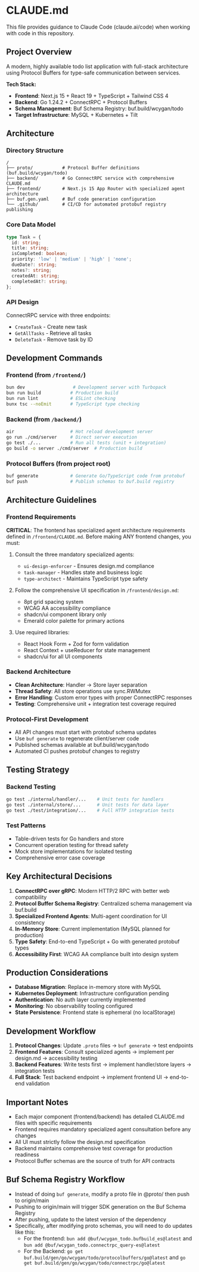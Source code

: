 # CLAUDE.md

This file provides guidance to Claude Code (claude.ai/code) when working with code in this repository.

## Project Overview

A modern, highly available todo list application with full-stack architecture using Protocol Buffers for type-safe communication between services.

**Tech Stack:**
- **Frontend**: Next.js 15 + React 19 + TypeScript + Tailwind CSS 4
- **Backend**: Go 1.24.2 + ConnectRPC + Protocol Buffers
- **Schema Management**: Buf Schema Registry: buf.build/wcygan/todo
- **Target Infrastructure**: MySQL + Kubernetes + Tilt

## Architecture

### Directory Structure
```
/
├── proto/           # Protocol Buffer definitions (buf.build/wcygan/todo)
├── backend/         # Go ConnectRPC service with comprehensive CLAUDE.md
├── frontend/        # Next.js 15 App Router with specialized agent architecture
├── buf.gen.yaml     # Buf code generation configuration
└── .github/         # CI/CD for automated protobuf registry publishing
```

### Core Data Model
```typescript
type Task = {
  id: string;
  title: string;
  isCompleted: boolean;
  priority: 'low' | 'medium' | 'high' | 'none';
  dueDate?: string;
  notes?: string;
  createdAt: string;
  completedAt?: string;
};
```

### API Design
ConnectRPC service with three endpoints:
- `CreateTask` - Create new task
- `GetAllTasks` - Retrieve all tasks
- `DeleteTask` - Remove task by ID

## Development Commands

### Frontend (from `/frontend/`)
```bash
bun dev                  # Development server with Turbopack
bun run build           # Production build
bun run lint            # ESLint checking
bunx tsc --noEmit       # TypeScript type checking
```

### Backend (from `/backend/`)
```bash
air                     # Hot reload development server
go run ./cmd/server     # Direct server execution
go test ./...           # Run all tests (unit + integration)
go build -o server ./cmd/server  # Production build
```

### Protocol Buffers (from project root)
```bash
buf generate            # Generate Go/TypeScript code from protobuf
buf push                # Publish schemas to buf.build registry
```

## Architecture Guidelines

### Frontend Requirements
**CRITICAL**: The frontend has specialized agent architecture requirements defined in `/frontend/CLAUDE.md`. Before making ANY frontend changes, you must:

1. Consult the three mandatory specialized agents:
   - `ui-design-enforcer` - Ensures design.md compliance
   - `task-manager` - Handles state and business logic
   - `type-architect` - Maintains TypeScript type safety

2. Follow the comprehensive UI specification in `/frontend/design.md`:
   - 8pt grid spacing system
   - WCAG AA accessibility compliance
   - shadcn/ui component library only
   - Emerald color palette for primary actions

3. Use required libraries:
   - React Hook Form + Zod for form validation
   - React Context + useReducer for state management
   - shadcn/ui for all UI components

### Backend Architecture
- **Clean Architecture**: Handler → Store layer separation
- **Thread Safety**: All store operations use sync.RWMutex
- **Error Handling**: Custom error types with proper ConnectRPC responses
- **Testing**: Comprehensive unit + integration test coverage required

### Protocol-First Development
- All API changes must start with protobuf schema updates
- Use `buf generate` to regenerate client/server code
- Published schemas available at buf.build/wcygan/todo
- Automated CI pushes protobuf changes to registry

## Testing Strategy

### Backend Testing
```bash
go test ./internal/handler/...    # Unit tests for handlers
go test ./internal/store/...      # Unit tests for data layer
go test ./test/integration/...    # Full HTTP integration tests
```

### Test Patterns
- Table-driven tests for Go handlers and store
- Concurrent operation testing for thread safety
- Mock store implementations for isolated testing
- Comprehensive error case coverage

## Key Architectural Decisions

1. **ConnectRPC over gRPC**: Modern HTTP/2 RPC with better web compatibility
2. **Protocol Buffer Schema Registry**: Centralized schema management via buf.build
3. **Specialized Frontend Agents**: Multi-agent coordination for UI consistency
4. **In-Memory Store**: Current implementation (MySQL planned for production)
5. **Type Safety**: End-to-end TypeScript + Go with generated protobuf types
6. **Accessibility First**: WCAG AA compliance built into design system

## Production Considerations

- **Database Migration**: Replace in-memory store with MySQL
- **Kubernetes Deployment**: Infrastructure configuration pending
- **Authentication**: No auth layer currently implemented
- **Monitoring**: No observability tooling configured
- **State Persistence**: Frontend state is ephemeral (no localStorage)

## Development Workflow

1. **Protocol Changes**: Update `.proto` files → `buf generate` → test endpoints
2. **Frontend Features**: Consult specialized agents → implement per design.md → accessibility testing
3. **Backend Features**: Write tests first → implement handler/store layers → integration tests
4. **Full Stack**: Test backend endpoint → implement frontend UI → end-to-end validation

## Important Notes

- Each major component (frontend/backend) has detailed CLAUDE.md files with specific requirements
- Frontend requires mandatory specialized agent consultation before any changes
- All UI must strictly follow the design.md specification
- Backend maintains comprehensive test coverage for production readiness
- Protocol Buffer schemas are the source of truth for API contracts

## Buf Schema Registry Workflow

- Instead of doing `buf generate`, modify a proto file in @proto/ then push to origin/main
- Pushing to origin/main will trigger SDK generation on the Buf Schema Registry
- After pushing, update to the latest version of the dependency
- Specifically, after modifying proto schemas, you will need to do updates like this:
  - For the frontend: `bun add @buf/wcygan_todo.bufbuild_es@latest` and `bun add @buf/wcygan_todo.connectrpc_query-es@latest`
  - For the Backend: `go get buf.build/gen/go/wcygan/todo/protocolbuffers/go@latest` and `go get buf.build/gen/go/wcygan/todo/connectrpc/go@latest`
